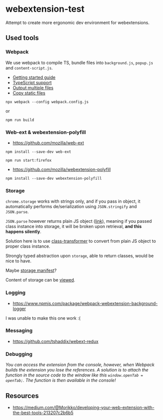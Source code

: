 webextension-test
=================

Attempt to create more ergonomic dev environment for webextensions.

## Used tools

### Webpack

We use webpack to compile TS, bundle files into `background.js`, `popup.js` and `content-script.js`.

 - [Getting started guide](https://webpack.js.org/guides/getting-started/)
 - [TypeScript support](https://webpack.js.org/guides/typescript/)
 - [Output multiple files](https://stackoverflow.com/questions/31907672/how-to-set-multiple-file-entry-and-output-in-project-with-webpack)
 - [Copy static files](https://webpack.js.org/plugins/copy-webpack-plugin/)

```
npx webpack --config webpack.config.js
```

or

```
npm run build
```

### Web-ext & webextension-polyfill

 - https://github.com/mozilla/web-ext
 
```
npm install --save-dev web-ext

npm run start:firefox
```

- https://github.com/mozilla/webextension-polyfill

```
npm install --save-dev webextension-polyfill
```

### Storage

`chrome.storage` works with strings only, and if you pass in object, it automatically performs de/serialization using `JSON.stringify` and `JSON.parse`.

`JSON.parse` however returns plain JS object ([link](https://stackoverflow.com/questions/40201589/serializing-an-es6-class-object-as-json/40201783)), meaning if you passed class instance into storage, it will be broken upon retrieval, **and this happens silently**.

Solution here is to use [class-transformer](https://github.com/typestack/class-transformer) to convert from plain JS object to proper class instance.

Strongly typed abstraction upon `storage`, able to return classes, would be nice to have.

Maybe [storage manifest](https://developer.chrome.com/docs/extensions/mv2/manifest/storage/)?

Content of storage can be [viewed](https://ui.vision/howto/view-local-storage).

### Logging

 - https://www.npmjs.com/package/webpack-webextension-background-logger

 I was unable to make this one work :(

### Messaging

 - https://github.com/tshaddix/webext-redux

### Debugging

*You can access the extension from the console, however, when Webpack builds the extension you lose the references. A solution is to attach the function in the source code to the window like this `window.openTab = openTab;`. The function is then available in the console!*

## Resources

 - https://medium.com/@Morikko/developing-your-web-extension-with-the-best-tools-213207c2b6b5
